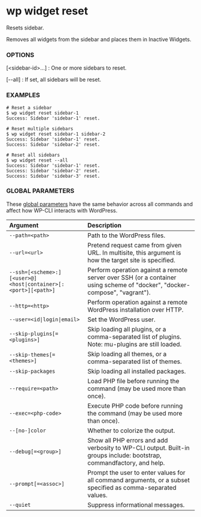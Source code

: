 # wp widget reset

Resets sidebar.

Removes all widgets from the sidebar and places them in Inactive Widgets.

### OPTIONS

[&lt;sidebar-id&gt;...]
: One or more sidebars to reset.

[\--all]
: If set, all sidebars will be reset.

### EXAMPLES

    # Reset a sidebar
    $ wp widget reset sidebar-1
    Success: Sidebar 'sidebar-1' reset.

    # Reset multiple sidebars
    $ wp widget reset sidebar-1 sidebar-2
    Success: Sidebar 'sidebar-1' reset.
    Success: Sidebar 'sidebar-2' reset.

    # Reset all sidebars
    $ wp widget reset --all
    Success: Sidebar 'sidebar-1' reset.
    Success: Sidebar 'sidebar-2' reset.
    Success: Sidebar 'sidebar-3' reset.

### GLOBAL PARAMETERS

These [global parameters](https://make.wordpress.org/cli/handbook/config/) have the same behavior across all commands and affect how WP-CLI interacts with WordPress.

| **Argument**    | **Description**              |
|:----------------|:-----------------------------|
| `--path=<path>` | Path to the WordPress files. |
| `--url=<url>` | Pretend request came from given URL. In multisite, this argument is how the target site is specified. |
| `--ssh=[<scheme>:][<user>@]<host\|container>[:<port>][<path>]` | Perform operation against a remote server over SSH (or a container using scheme of "docker", "docker-compose", "vagrant"). |
| `--http=<http>` | Perform operation against a remote WordPress installation over HTTP. |
| `--user=<id\|login\|email>` | Set the WordPress user. |
| `--skip-plugins[=<plugins>]` | Skip loading all plugins, or a comma-separated list of plugins. Note: mu-plugins are still loaded. |
| `--skip-themes[=<themes>]` | Skip loading all themes, or a comma-separated list of themes. |
| `--skip-packages` | Skip loading all installed packages. |
| `--require=<path>` | Load PHP file before running the command (may be used more than once). |
| `--exec=<php-code>` | Execute PHP code before running the command (may be used more than once). |
| `--[no-]color` | Whether to colorize the output. |
| `--debug[=<group>]` | Show all PHP errors and add verbosity to WP-CLI output. Built-in groups include: bootstrap, commandfactory, and help. |
| `--prompt[=<assoc>]` | Prompt the user to enter values for all command arguments, or a subset specified as comma-separated values. |
| `--quiet` | Suppress informational messages. |

